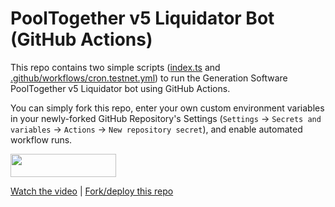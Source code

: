 # PoolTogether v5 Liquidator Bot (GitHub Actions)

This repo contains two simple scripts ([index.ts](https://github.com/GenerationSoftware/pt-v5-liquidator-gh-action-bot/blob/main/index.ts) and [.github/workflows/cron.testnet.yml](https://github.com/GenerationSoftware/pt-v5-liquidator-gh-action-bot/blob/main/.github/workflows/cron.testnet.yml)) to run the Generation Software PoolTogether v5 Liquidator bot using GitHub Actions.

You can simply fork this repo, enter your own custom environment variables in your newly-forked GitHub Repository's Settings (`Settings` -> `Secrets and variables` -> `Actions` -> `New repository secret`), and enable automated workflow runs.

[<img src="https://github.com/GenerationSoftware/pt-v5-liquidator-gh-action-bot/blob/main/one-click-deploy@2x.png?raw=true" width="169" height="37"/>](https://github.com/GenerationSoftware/pt-v5-liquidator-gh-action-bot/fork "one click deploy button")


[Watch the video](https://www.youtube.com/) | [Fork/deploy this repo](https://github.com/GenerationSoftware/pt-v5-liquidator-gh-action-bot/fork)

